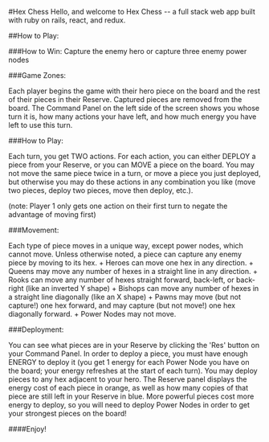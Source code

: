 #Hex Chess
Hello, and welcome to Hex Chess -- a full stack web app built with ruby on rails, react, and redux.

##How to Play:

###How to Win:
Capture the enemy hero or capture three enemy power nodes

###Game Zones:

  Each player begins the game with their hero piece on the board and the rest of their pieces in their Reserve.  Captured pieces are removed from the board.  The Command Panel on the left side of the screen shows you whose turn it is, how many actions your have left, and how much energy you have left to use this turn.


###How to Play:

  Each turn, you get TWO actions.  For each action, you can either DEPLOY a piece from your Reserve, or you can MOVE a piece on the board. You may not move the same piece twice in a turn, or move a piece you just deployed, but otherwise you may do these actions in any combination you like (move two pieces, deploy two pieces, move then deploy, etc.).

  (note: Player 1 only gets one action on their first turn to negate the advantage of moving first)


###Movement:

  Each type of piece moves in a unique way, except power nodes, which cannot move.  Unless otherwise noted, a piece can capture any enemy piece by moving to its hex.
      + Heroes can move one hex in any direction.
      + Queens may move any number of hexes in a straight line in any direction.
      + Rooks can move any number of hexes straight forward, back-left, or back-right (like an inverted Y shape)
      + Bishops can move any number of hexes in a straight line diagonally (like an X shape)
      + Pawns may move (but not capture!) one hex forward, and may capture (but not move!) one hex diagonally forward.
      + Power Nodes may not move.

###Deployment:

  You can see what pieces are in your Reserve by clicking the 'Res' button on your Command Panel.  In order to deploy a piece, you must have enough ENERGY to deploy it (you get 1 energy for each Power Node you have on the board; your energy refreshes at the start of each turn).  You may deploy pieces to any hex adjacent to your hero.  The Reserve panel displays the energy cost of each piece in orange, as well as how many copies of that piece are still left in your Reserve in blue.  More powerful pieces cost more energy to deploy, so you will need to deploy Power Nodes in order to get your strongest pieces on the board!

####Enjoy!
